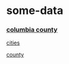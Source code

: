 # some-data

### [columbia county](/columbia-county)

[cities](/columbia-county/cities.geojson)

[county](/columbia-county/county.geojson)
